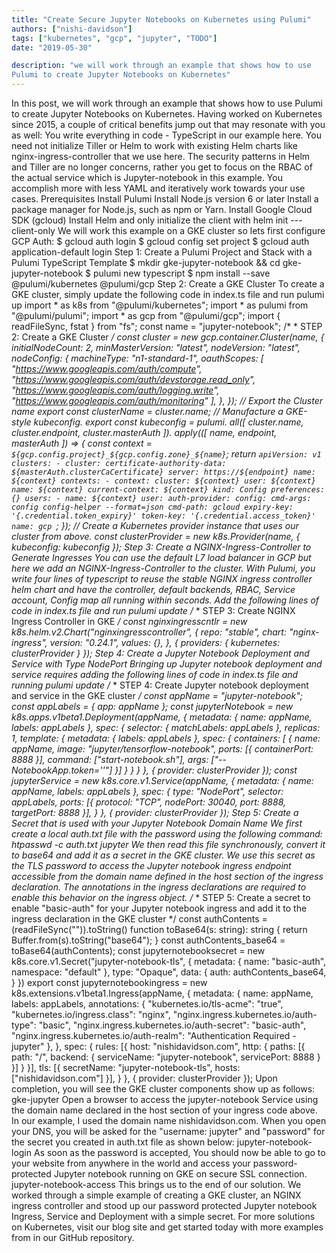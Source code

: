 ```yaml
---
title: "Create Secure Jupyter Notebooks on Kubernetes using Pulumi"
authors: ["nishi-davidson"]
tags: ["kubernetes", "gcp", "jupyter", "TODO"]
date: "2019-05-30"

description: "we will work through an example that shows how to use
Pulumi to create Jupyter Notebooks on Kubernetes"
---
```


In this post, we will work through an example that shows how to use
Pulumi to create Jupyter Notebooks on Kubernetes. Having worked on
Kubernetes since 2015, a couple of critical benefits jump out that may
resonate with you as well: You write everything in code - TypeScript in
our example here. You need not initialize Tiller or Helm to work with
existing Helm charts like nginx-ingress-controller that we use here. The
security patterns in Helm and Tiller are no longer concerns, rather you
get to focus on the RBAC of the actual service which is Jupyter-notebook
in this example. You accomplish more with less YAML and iteratively work
towards your use cases. Prerequisites Install Pulumi Install Node.js
version 6 or later Install a package manager for Node.js, such as npm or
Yarn. Install Google Cloud SDK (gcloud) Install Helm and only initialize
the client with helm init ---client-only We will work this example on a
GKE cluster so lets first configure GCP Auth: $ gcloud auth login $
gcloud config set project $ gcloud auth application-default login Step
1: Create a Pulumi Project and Stack with a Pulumi TypeScript Template
$ mkdir gke-jupyter-notebook && cd gke-jupyter-notebook $ pulumi new
typescript $ npm install --save @pulumi/kubernetes @pulumi/gcp Step
2: Create a GKE Cluster To create a GKE cluster, simply update the
following code in index.ts file and run pulumi up import * as k8s from
"@pulumi/kubernetes"; import * as pulumi from "@pulumi/pulumi";
import * as gcp from "@pulumi/gcp"; import { readFileSync, fstat }
from "fs"; const name = "jupyter-notebook"; /* * STEP 2: Create a
GKE Cluster */ const cluster = new gcp.container.Cluster(name, {
initialNodeCount: 2, minMasterVersion: "latest", nodeVersion:
"latest", nodeConfig: { machineType: "n1-standard-1", oauthScopes:
[ "https://www.googleapis.com/auth/compute",
"https://www.googleapis.com/auth/devstorage.read_only",
"https://www.googleapis.com/auth/logging.write",
"https://www.googleapis.com/auth/monitoring" ], }, }); // Export the
Cluster name export const clusterName = cluster.name; // Manufacture a
GKE-style kubeconfig. export const kubeconfig = pulumi. all([
cluster.name, cluster.endpoint, cluster.masterAuth ]). apply(([ name,
endpoint, masterAuth ]) => { const context =
`${gcp.config.project}_${gcp.config.zone}_${name}`; return
`apiVersion: v1 clusters: - cluster: certificate-authority-data:
${masterAuth.clusterCaCertificate} server: https://${endpoint} name:
${context} contexts: - context: cluster: ${context} user: ${context}
name: ${context} current-context: ${context} kind: Config preferences:
{} users: - name: ${context} user: auth-provider: config: cmd-args:
config config-helper --format=json cmd-path: gcloud expiry-key:
'{.credential.token_expiry}' token-key:
'{.credential.access_token}' name: gcp `; }); // Create a Kubernetes
provider instance that uses our cluster from above. const
clusterProvider = new k8s.Provider(name, { kubeconfig: kubeconfig });
Step 3: Create a NGINX-Ingress-Controller to Generate Ingresses You can
use the default L7 load balancer in GCP but here we add an
NGINX-Ingress-Controller to the cluster. With Pulumi, you write four
lines of typescript to reuse the stable NGINX ingress controller helm
chart and have the controller, default backends, RBAC, Service account,
Config map all running within seconds. Add the following lines of code
in index.ts file and run pulumi update /* * STEP 3: Create NGINX
Ingress Controller in GKE */ const nginxingresscntlr = new
k8s.helm.v2.Chart("nginxingresscontroller", { repo: "stable", chart:
"nginx-ingress", version: "0.24.1", values: {}, }, { providers: {
kubernetes: clusterProvider } }); Step 4: Create a Jupyter Notebook
Deployment and Service with Type NodePort Bringing up Jupyter notebook
deployment and service requires adding the following lines of code in
index.ts file and running pulumi update /* * STEP 4: Create Jupyter
notebook deployment and service in the GKE cluster */ const appName =
"jupyter-notebook"; const appLabels = { app: appName }; const
jupyterNotebook = new k8s.apps.v1beta1.Deployment(appName, { metadata: {
name: appName, labels: appLabels }, spec: { selector: { matchLabels:
appLabels }, replicas: 1, template: { metadata: { labels: appLabels },
spec: { containers: [ { name: appName, image:
"jupyter/tensorflow-notebook", ports: [{ containerPort: 8888 }],
command: ["start-notebook.sh"], args:
["--NotebookApp.token=''"] }] } } } }, { provider:
clusterProvider }); const jupyterService = new
k8s.core.v1.Service(appName, { metadata: { name: appName, labels:
appLabels }, spec: { type: "NodePort", selector: appLabels, ports: [{
protocol: "TCP", nodePort: 30040, port: 8888, targetPort: 8888 }], }
}, { provider: clusterProvider }); Step 5: Create a Secret that is used
with your Jupyter Notebook Domain Name We first create a local auth.txt
file with the password using the following command: htpasswd -c auth.txt
jupyter We then read this file synchronously, convert it to base64 and
add it as a secret in the GKE cluster. We use this secret as the TLS
password to access the Jupyter notebook ingress endpoint accessible from
the domain name defined in the host section of the ingress declaration.
The annotations in the ingress declarations are required to enable this
behavior on the ingress object. /* * STEP 5: Create a secret to enable
"basic-auth" for your Jupyter notebook ingress and add it to the
ingress declaration in the GKE cluster */ const authContents =
(readFileSync("")).toString() function toBase64(s: string): string {
return Buffer.from(s).toString("base64"); } const authContents_base64
= toBase64(authContents); const jupyternotebooksecret = new
k8s.core.v1.Secret("jupyter-notebook-tls", { metadata: { name:
"basic-auth", namespace: "default" }, type: "Opaque", data: {
auth: authContents_base64, } }) export const jupyternotebookingress =
new k8s.extensions.v1beta1.Ingress(appName, { metadata: { name: appName,
labels: appLabels, annotations: { "kubernetes.io/tls-acme": "true",
"kubernetes.io/ingress.class": "nginx",
"nginx.ingress.kubernetes.io/auth-type": "basic",
"nginx.ingress.kubernetes.io/auth-secret": "basic-auth",
"nginx.ingress.kubernetes.io/auth-realm": "Authentication Required -
jupyter" }, }, spec: { rules: [{ host: "nishidavidson.com", http: {
paths: [{ path: "/", backend: { serviceName: "jupyter-notebook",
servicePort: 8888 } }] } }], tls: [{ secretName:
"jupyter-notebook-tls", hosts: ["nishidavidson.com"] }], } }, {
provider: clusterProvider }); Upon completion, you will see the GKE
cluster components show up as follows: gke-jupyter Open a browser to
access the jupyter-notebook Service using the domain name declared in
the host section of your ingress code above. In our example, I used the
domain name nishidavidson.com. When you open your DNS, you will be asked
for the "username: jupyter" and "password" for the secret you created in
auth.txt file as shown below: jupyter-notebook-login As soon as the
password is accepted, You should now be able to go to your website from
anywhere in the world and access your password-protected Jupyter
notebook running on GKE on secure SSL connection.
jupyter-notebook-access This brings us to the end of our solution. We
worked through a simple example of creating a GKE cluster, an NGINX
ingress controller and stood up our password protected Jupyter notebook
Ingress, Service and Deployment with a simple secret. For more solutions
on Kubernetes, visit our blog site and get started today with more
examples from in our GitHub repository.